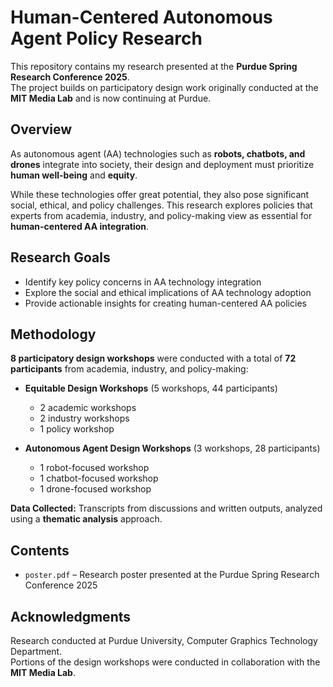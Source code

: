 # Human-Centered Autonomous Agent Policy Research

This repository contains my research presented at the **Purdue Spring Research Conference 2025**.  
The project builds on participatory design work originally conducted at the **MIT Media Lab** and is now continuing at Purdue.

## Overview
As autonomous agent (AA) technologies such as **robots, chatbots, and drones** integrate into society, their design and deployment must prioritize **human well-being** and **equity**.

While these technologies offer great potential, they also pose significant social, ethical, and policy challenges. This research explores policies that experts from academia, industry, and policy-making view as essential for **human-centered AA integration**.

## Research Goals
- Identify key policy concerns in AA technology integration
- Explore the social and ethical implications of AA technology adoption
- Provide actionable insights for creating human-centered AA policies

## Methodology
 **8 participatory design workshops** were conducted with a total of **72 participants** from academia, industry, and policy-making:

- **Equitable Design Workshops** (5 workshops, 44 participants)  
  - 2 academic workshops  
  - 2 industry workshops  
  - 1 policy workshop

- **Autonomous Agent Design Workshops** (3 workshops, 28 participants)  
  - 1 robot-focused workshop  
  - 1 chatbot-focused workshop  
  - 1 drone-focused workshop

**Data Collected:** Transcripts from discussions and written outputs, analyzed using a **thematic analysis** approach.

## Contents
- `poster.pdf` – Research poster presented at the Purdue Spring Research Conference 2025

## Acknowledgments
Research conducted at Purdue University, Computer Graphics Technology Department.  
Portions of the design workshops were conducted in collaboration with the **MIT Media Lab**.


